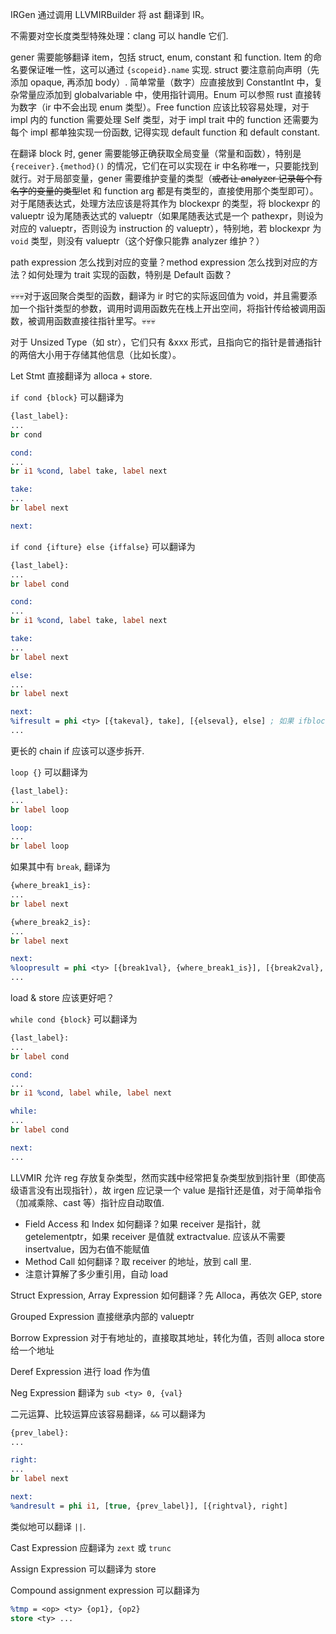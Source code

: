 IRGen 通过调用 LLVMIRBuilder 将 ast 翻译到 IR。

不需要对空长度类型特殊处理：clang 可以 handle 它们. 
<!-- gener 要对空长度类型 (使用 `E` 指代) 特殊处理，这具体包括 `()`, `struct{}`, `[ty; 0]`, `enum{}`, `struct {E,E,...}`, `[E; num]`, `!`. 空长度类型不出现在 ir 中，使用 `void` 代替，在 struct 中出现则直接删去那一项（注意其余项下标的改变）. 空长度 struct 和 enum 直接也不进行定义. -->

gener 需要能够翻译 item，包括 struct, enum, constant 和 function. Item 的命名要保证唯一性，这可以通过 `{scopeid}.name` 实现. struct 要注意前向声明（先添加 opaque, 再添加 body）. 简单常量（数字）应直接放到 ConstantInt 中，复杂常量应添加到 globalvariable 中，使用指针调用。Enum 可以参照 rust 直接转为数字（ir 中不会出现 enum 类型）。Free function 应该比较容易处理，对于 impl 内的 function 需要处理 Self 类型，对于 impl trait 中的 function 还需要为每个 impl 都单独实现一份函数, 记得实现 default function 和 default constant.

在翻译 block 时, gener 需要能够正确获取全局变量（常量和函数），特别是 `{receiver}.{method}()` 的情况，它们在可以实现在 ir 中名称唯一，只要能找到就行。对于局部变量，gener 需要维护变量的类型（~~或者让 analyzer 记录每个有名字的变量的类型~~let 和 function arg 都是有类型的，直接使用那个类型即可）。对于尾随表达式，处理方法应该是将其作为 blockexpr 的类型，将 blockexpr 的 valueptr 设为尾随表达式的 valueptr（如果尾随表达式是一个 pathexpr，则设为对应的 valueptr，否则设为 instruction 的 valueptr），特别地，若 blockexpr 为 `void` 类型，则没有 valueptr（这个好像只能靠 analyzer 维护？）

path expression 怎么找到对应的变量？method expression 怎么找到对应的方法？如何处理为 trait 实现的函数，特别是 Default 函数？

💀💀💀对于返回聚合类型的函数，翻译为 ir 时它的实际返回值为 void，并且需要添加一个指针类型的参数，调用时调用函数先在栈上开出空间，将指针传给被调用函数，被调用函数直接往指针里写。💀💀💀

对于 Unsized Type（如 str），它们只有 &xxx 形式，且指向它的指针是普通指针的两倍大小用于存储其他信息（比如长度）。

Let Stmt 直接翻译为 alloca + store.

`if cond {block}` 可以翻译为
```llvm 
{last_label}:
...
br cond

cond:
...
br i1 %cond, label take, label next

take:
...
br label next

next:
```

`if cond {ifture} else {iffalse}` 可以翻译为 
```llvm 
{last_label}:
...
br label cond

cond:
...
br i1 %cond, label take, label next

take:
...
br label next

else:
...
br label next

next:
%ifresult = phi <ty> [{takeval}, take], [{elseval}, else] ; 如果 ifblock 类型不为 void 
...
```

更长的 chain if 应该可以逐步拆开.

`loop {}` 可以翻译为 
```llvm 
{last_label}:
...
br label loop

loop:
...
br label loop
```
如果其中有 `break`, 翻译为 
```llvm
{where_break1_is}:
...
br label next

{where_break2_is}:
...
br label next

next:
%loopresult = phi <ty> [{break1val}, {where_break1_is}], [{break2val}, where_break2_is] ; 如果 loop 类型不为 void 
...
``` 
load & store 应该更好吧？

`while cond {block}` 可以翻译为 
```llvm 
{last_label}:
...
br label cond

cond:
...
br i1 %cond, label while, label next

while:
...
br label cond

next:
...
```

LLVMIR 允许 reg 存放复杂类型，然而实践中经常把复杂类型放到指针里（即使高级语言没有出现指针），故 irgen 应记录一个 value 是指针还是值，对于简单指令（加减乘除、cast 等）指针应自动取值.

- Field Access 和 Index 如何翻译？如果 receiver 是指针，就 getelementptr，如果 receiver 是值就 extractvalue. 应该从不需要 insertvalue，因为右值不能赋值
- Method Call 如何翻译？取 receiver 的地址，放到 call 里.
- 注意计算解了多少重引用，自动 load

Struct Expression, Array Expression 如何翻译？先 Alloca，再依次 GEP, store

Grouped Expression 直接继承内部的 valueptr

Borrow Expression 对于有地址的，直接取其地址，转化为值，否则 alloca store 给一个地址

Deref Expression 进行 load 作为值

Neg Expression 翻译为 `sub <ty> 0, {val}`

二元运算、比较运算应该容易翻译，`&&` 可以翻译为 
```llvm 
{prev_label}:
...

right:
...
br label next

next:
%andresult = phi i1, [true, {prev_label}], [{rightval}, right]
``` 
类似地可以翻译 `||`.

Cast Expression 应翻译为 `zext` 或 `trunc`

Assign Expression 可以翻译为 store

Compound assignment expression 可以翻译为 
```llvm 
%tmp = <op> <ty> {op1}, {op2}
store <ty> ...
```


